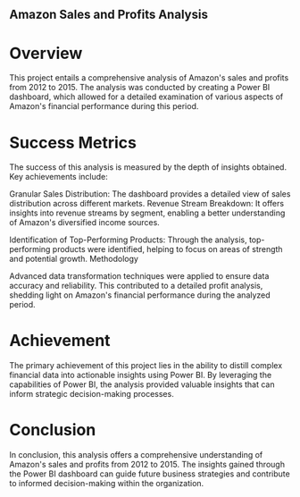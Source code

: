 ## Amazon Sales and Profits Analysis

# Overview
This project entails a comprehensive analysis of Amazon's sales and profits from 2012 to 2015. The analysis was conducted by creating a Power BI dashboard, which allowed for a detailed examination of various aspects of Amazon's financial performance during this period.

# Success Metrics
The success of this analysis is measured by the depth of insights obtained. Key achievements include:

Granular Sales Distribution: The dashboard provides a detailed view of sales distribution across different markets.
Revenue Stream Breakdown: It offers insights into revenue streams by segment, enabling a better understanding of Amazon's diversified income sources.

Identification of Top-Performing Products: Through the analysis, top-performing products were identified, helping to focus on areas of strength and potential growth.
Methodology

Advanced data transformation techniques were applied to ensure data accuracy and reliability. This contributed to a detailed profit analysis, shedding light on Amazon's financial performance during the analyzed period.

# Achievement
The primary achievement of this project lies in the ability to distill complex financial data into actionable insights using Power BI. By leveraging the capabilities of Power BI, the analysis provided valuable insights that can inform strategic decision-making processes.

# Conclusion
In conclusion, this analysis offers a comprehensive understanding of Amazon's sales and profits from 2012 to 2015. The insights gained through the Power BI dashboard can guide future business strategies and contribute to informed decision-making within the organization.
